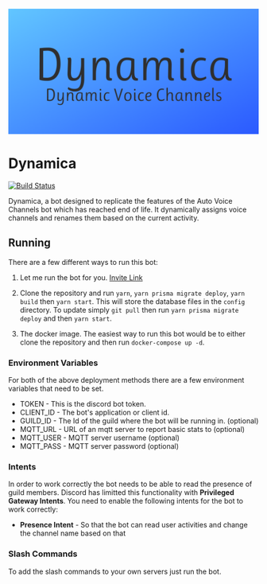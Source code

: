 ![Sapphire Logo](https://raw.githubusercontent.com/DynamicaBot/Dynamica/master/assets/DynamicaBanner.png)

# Dynamica

[![Build Status](https://ci.sebasptsch.dev/api/badges/DynamicaBot/Dynamica/status.svg)](https://ci.sebasptsch.dev/DynamicaBot/Dynamica)

Dynamica, a bot designed to replicate the features of the Auto Voice Channels bot which has reached end of life. It dynamically assigns voice channels and renames them based on the current activity.

## Running

There are a few different ways to run this bot:

1. Let me run the bot for you. [Invite Link](https://discord.com/api/oauth2/authorize?client_id=916643283118198804&permissions=8&scope=bot%20applications.commands)

2. Clone the repository and run `yarn`, `yarn prisma migrate deploy`, `yarn build` then `yarn start`. This will store the database files in the `config` directory. To update simply `git pull` then run `yarn prisma migrate deploy` and then `yarn start`.

3. The docker image. The easiest way to run this bot would be to either clone the repository and then run `docker-compose up -d`.

### Environment Variables

For both of the above deployment methods there are a few environment variables that need to be set.

- TOKEN - This is the discord bot token.
- CLIENT_ID - The bot's application or client id.
- GUILD_ID - The Id of the guild where the bot will be running in. (optional)
- MQTT_URL - URL of an mqtt server to report basic stats to (optional)
- MQTT_USER - MQTT server username (optional)
- MQTT_PASS - MQTT server password (optional)

### Intents

In order to work correctly the bot needs to be able to read the presence of guild members. Discord has limitted this functionality with **Privileged Gateway Intents**. You need to enable the following intents for the bot to work correctly:

- **Presence Intent** - So that the bot can read user activities and change the channel name based on that

### Slash Commands

To add the slash commands to your own servers just run the bot.
